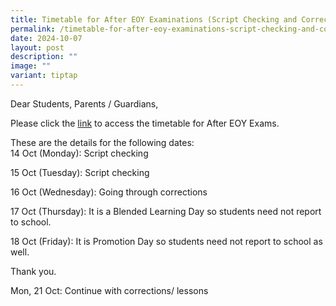 ```yaml
---
title: Timetable for After EOY Examinations (Script Checking and Corrections)
permalink: /timetable-for-after-eoy-examinations-script-checking-and-corrections/
date: 2024-10-07
layout: post
description: ""
image: ""
variant: tiptap
---
```

<p>Dear Students, Parents / Guardians,</p>
<p>Please click the <a href="/files/2024_After_EOY_CLASS_TIMETABLE_Final.pdf" rel="noopener noreferrer nofollow" target="_blank">link</a> to access
the timetable for After EOY Exams.</p>
<p></p>
<p>These are the details for the following dates:
<br>14 Oct (Monday): Script checking</p>
<p>15 Oct (Tuesday): Script checking</p>
<p>16 Oct (Wednesday): Going through corrections</p>
<p>17 Oct (Thursday): It is a Blended Learning Day so students need not report
to school.</p>
<p>18 Oct (Friday): It is Promotion Day&nbsp;so students need not report
to school as well.</p>
<p></p>
<p>Thank you.</p>
<p>Mon, 21 Oct: Continue with corrections/ lessons</p>